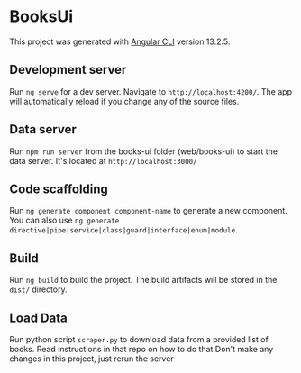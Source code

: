 # BooksUi

This project was generated with [Angular CLI](https://github.com/angular/angular-cli) version 13.2.5.

## Development server

Run `ng serve` for a dev server. Navigate to `http://localhost:4200/`. The app will automatically reload if you change any of the source files.

## Data server 

Run `npm run server` from the books-ui folder (web/books-ui) to start the data server. It's located at `http://localhost:3000/`

## Code scaffolding

Run `ng generate component component-name` to generate a new component. You can also use `ng generate directive|pipe|service|class|guard|interface|enum|module`.

## Build

Run `ng build` to build the project. The build artifacts will be stored in the `dist/` directory.

## Load Data

Run python script `scraper.py` to download data from a provided list of books. Read instructions in that repo on how to do that
Don't make any changes in this project, just rerun the server
